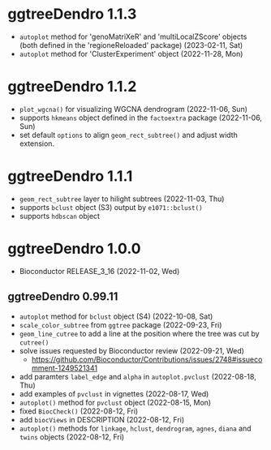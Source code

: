 # ggtreeDendro 1.1.3

+ `autoplot` method for 'genoMatriXeR' and 'multiLocalZScore' objects (both defined in the 'regioneReloaded' package) (2023-02-11, Sat)
+ `autoplot` method for 'ClusterExperiment' object (2022-11-28, Mon)

# ggtreeDendro 1.1.2

+ `plot_wgcna()` for visualizing WGCNA dendrogram (2022-11-06, Sun)
+ supports `hkmeans` object defined in the `factoextra` package (2022-11-06, Sun)
+ set default `options` to align `geom_rect_subtree()` and adjust width extension.

# ggtreeDendro 1.1.1

+ `geom_rect_subtree` layer to hilight subtrees (2022-11-03, Thu)
+ supports `bclust` object (S3) output by `e1071::bclust()` 
+ supports `hdbscan` object 

# ggtreeDendro 1.0.0

+ Bioconductor RELEASE_3_16 (2022-11-02, Wed)

## ggtreeDendro 0.99.11

+ `autoplot` method for `bclust` object (S4) (2022-10-08, Sat)
+ `scale_color_subtree` from `ggtree` package (2022-09-23, Fri)
+ `geom_line_cutree` to add a line at the position where the tree was cut by `cutree()` 
+ solve issues requested by Bioconductor review (2022-09-21, Wed)
    - <https://github.com/Bioconductor/Contributions/issues/2748#issuecomment-1249521341>
+ add paramters `label_edge` and `alpha` in `autoplot.pvclust` (2022-08-18, Thu)
+ add examples of `pvclust` in vignettes (2022-08-17, Wed)
+ `autoplot()` method for `pvclust` object (2022-08-15, Mon)
+ fixed `BiocCheck()` (2022-08-12, Fri)
+ add `biocViews` in DESCRIPTION (2022-08-12, Fri)
+ `autoplot()` methods for `linkage`, `hclust`, `dendrogram`, `agnes`, `diana` and `twins` objects (2022-08-12, Fri)

